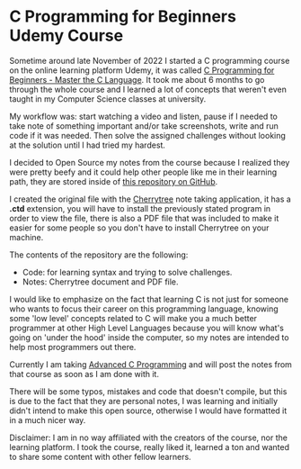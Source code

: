 # C Programming for Beginners Udemy Course

Sometime around late November of 2022 I started a C programming course on the online learning platform Udemy, it was called [C Programming for Beginners - Master the C Language](https://www.udemy.com/course/c-programming-for-beginners-/). It took me about 6 months to go through the whole course and I learned a lot of concepts that weren't even taught in my Computer Science classes at university.

My workflow was: start watching a video and listen, pause if I needed to take note of something important and/or take screenshots, write and run code if it was needed. Then solve the assigned challenges without looking at the solution until I had tried my hardest.

I decided to Open Source my notes from the course because I realized they were pretty beefy and it could help other people like me in their learning path, they are stored inside of [this repository on GitHub](https://github.com/JFiTech/C-Programming-for-Beginners).

I created the original file with the [Cherrytree](https://www.giuspen.net/cherrytree/) note taking application, it has a **.ctd** extension, you will have to install the previously stated program in order to view the file, there is also a PDF file that was included to make it easier for some people so you don't have to install Cherrytree on your machine.

The contents of the repository are the following:
- Code: for learning syntax and trying to solve challenges.
- Notes: Cherrytree document and PDF file.

I would like to emphasize on the fact that learning C is not just for someone who wants to focus their career on this programming language, knowing some 'low level' concepts related to C will make you a much better programmer at other High Level Languages because you will know what's going on 'under the hood' inside the computer, so my notes are intended to help most programmers out there.

Currently I am taking [Advanced C Programming](https://www.udemy.com/course/advanced-c-programming-course/) and will post the notes from that course as soon as I am done with it.

There will be some typos, mistakes and code that doesn't compile, but this is due to the fact that they are personal notes, I was learning and initially didn't intend to make this open source, otherwise I would have formatted it in a much nicer way.

Disclaimer: I am in no way affiliated with the creators of the course, nor the learning platform. I took the course, really liked it, learned a ton and wanted to share some content with other fellow learners.